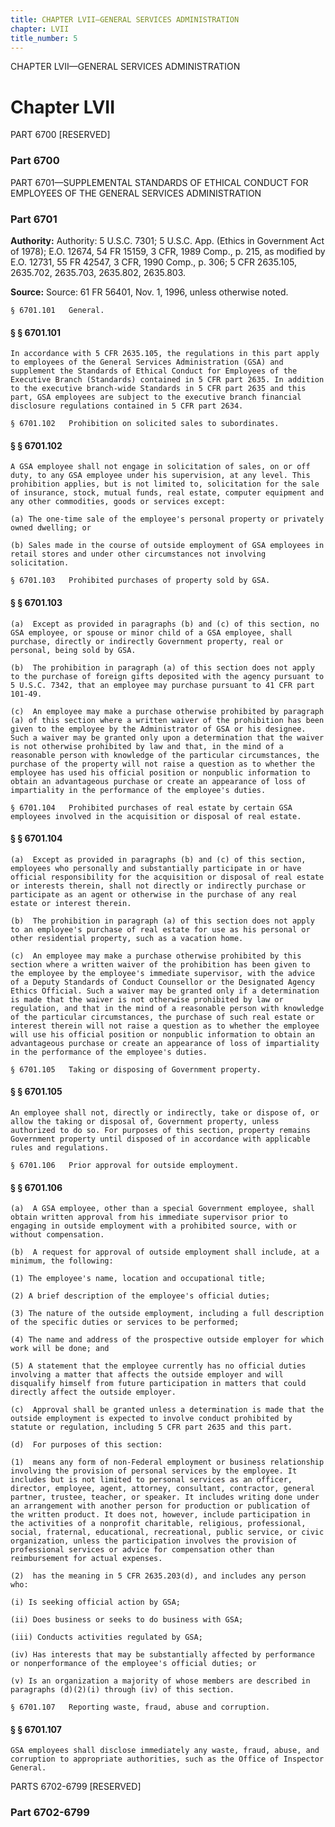 ```yaml
---
title: CHAPTER LVII—GENERAL SERVICES ADMINISTRATION
chapter: LVII
title_number: 5
---
```


CHAPTER LVII—GENERAL SERVICES ADMINISTRATION

# Chapter LVII

  PART 6700 [RESERVED]

### Part 6700

  PART 6701—SUPPLEMENTAL STANDARDS OF ETHICAL CONDUCT FOR EMPLOYEES OF THE GENERAL SERVICES ADMINISTRATION

### Part 6701

**Authority:** Authority: 5 U.S.C. 7301; 5 U.S.C. App. (Ethics in Government Act of 1978); E.O. 12674, 54 FR 15159, 3 CFR, 1989 Comp., p. 215, as modified by E.O. 12731, 55 FR 42547, 3 CFR, 1990 Comp., p. 306; 5 CFR 2635.105, 2635.702, 2635.703, 2635.802, 2635.803.

**Source:** Source: 61 FR 56401, Nov. 1, 1996, unless otherwise noted.

    § 6701.101   General.

#### § § 6701.101

    In accordance with 5 CFR 2635.105, the regulations in this part apply to employees of the General Services Administration (GSA) and supplement the Standards of Ethical Conduct for Employees of the Executive Branch (Standards) contained in 5 CFR part 2635. In addition to the executive branch-wide Standards in 5 CFR part 2635 and this part, GSA employees are subject to the executive branch financial disclosure regulations contained in 5 CFR part 2634.

    § 6701.102   Prohibition on solicited sales to subordinates.

#### § § 6701.102

    A GSA employee shall not engage in solicitation of sales, on or off duty, to any GSA employee under his supervision, at any level. This prohibition applies, but is not limited to, solicitation for the sale of insurance, stock, mutual funds, real estate, computer equipment and any other commodities, goods or services except:

    (a) The one-time sale of the employee's personal property or privately owned dwelling; or

    (b) Sales made in the course of outside employment of GSA employees in retail stores and under other circumstances not involving solicitation.

    § 6701.103   Prohibited purchases of property sold by GSA.

#### § § 6701.103

    (a)  Except as provided in paragraphs (b) and (c) of this section, no GSA employee, or spouse or minor child of a GSA employee, shall purchase, directly or indirectly Government property, real or personal, being sold by GSA.

    (b)  The prohibition in paragraph (a) of this section does not apply to the purchase of foreign gifts deposited with the agency pursuant to 5 U.S.C. 7342, that an employee may purchase pursuant to 41 CFR part 101-49.

    (c)  An employee may make a purchase otherwise prohibited by paragraph (a) of this section where a written waiver of the prohibition has been given to the employee by the Administrator of GSA or his designee. Such a waiver may be granted only upon a determination that the waiver is not otherwise prohibited by law and that, in the mind of a reasonable person with knowledge of the particular circumstances, the purchase of the property will not raise a question as to whether the employee has used his official position or nonpublic information to obtain an advantageous purchase or create an appearance of loss of impartiality in the performance of the employee's duties.

    § 6701.104   Prohibited purchases of real estate by certain GSA employees involved in the acquisition or disposal of real estate.

#### § § 6701.104

    (a)  Except as provided in paragraphs (b) and (c) of this section, employees who personally and substantially participate in or have official responsibility for the acquisition or disposal of real estate or interests therein, shall not directly or indirectly purchase or participate as an agent or otherwise in the purchase of any real estate or interest therein.

    (b)  The prohibition in paragraph (a) of this section does not apply to an employee's purchase of real estate for use as his personal or other residential property, such as a vacation home.

    (c)  An employee may make a purchase otherwise prohibited by this section where a written waiver of the prohibition has been given to the employee by the employee's immediate supervisor, with the advice of a Deputy Standards of Conduct Counsellor or the Designated Agency Ethics Official. Such a waiver may be granted only if a determination is made that the waiver is not otherwise prohibited by law or regulation, and that in the mind of a reasonable person with knowledge of the particular circumstances, the purchase of such real estate or interest therein will not raise a question as to whether the employee will use his official position or nonpublic information to obtain an advantageous purchase or create an appearance of loss of impartiality in the performance of the employee's duties.

    § 6701.105   Taking or disposing of Government property.

#### § § 6701.105

    An employee shall not, directly or indirectly, take or dispose of, or allow the taking or disposal of, Government property, unless authorized to do so. For purposes of this section, property remains Government property until disposed of in accordance with applicable rules and regulations.

    § 6701.106   Prior approval for outside employment.

#### § § 6701.106

    (a)  A GSA employee, other than a special Government employee, shall obtain written approval from his immediate supervisor prior to engaging in outside employment with a prohibited source, with or without compensation.

    (b)  A request for approval of outside employment shall include, at a minimum, the following:

    (1) The employee's name, location and occupational title;

    (2) A brief description of the employee's official duties;

    (3) The nature of the outside employment, including a full description of the specific duties or services to be performed;

    (4) The name and address of the prospective outside employer for which work will be done; and

    (5) A statement that the employee currently has no official duties involving a matter that affects the outside employer and will disqualify himself from future participation in matters that could directly affect the outside employer.

    (c)  Approval shall be granted unless a determination is made that the outside employment is expected to involve conduct prohibited by statute or regulation, including 5 CFR part 2635 and this part.

    (d)  For purposes of this section:

    (1)  means any form of non-Federal employment or business relationship involving the provision of personal services by the employee. It includes but is not limited to personal services as an officer, director, employee, agent, attorney, consultant, contractor, general partner, trustee, teacher, or speaker. It includes writing done under an arrangement with another person for production or publication of the written product. It does not, however, include participation in the activities of a nonprofit charitable, religious, professional, social, fraternal, educational, recreational, public service, or civic organization, unless the participation involves the provision of professional services or advice for compensation other than reimbursement for actual expenses.

    (2)  has the meaning in 5 CFR 2635.203(d), and includes any person who:

    (i) Is seeking official action by GSA;

    (ii) Does business or seeks to do business with GSA;

    (iii) Conducts activities regulated by GSA;

    (iv) Has interests that may be substantially affected by performance or nonperformance of the employee's official duties; or

    (v) Is an organization a majority of whose members are described in paragraphs (d)(2)(i) through (iv) of this section.

    § 6701.107   Reporting waste, fraud, abuse and corruption.

#### § § 6701.107

    GSA employees shall disclose immediately any waste, fraud, abuse, and corruption to appropriate authorities, such as the Office of Inspector General.

  PARTS 6702-6799 [RESERVED]

### Part 6702-6799

